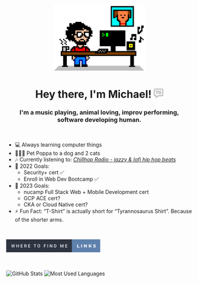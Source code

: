 <!-- Header -->
<div id='header' align='center'>
    <img src="8bit-desk.png" alt="Actual photo of me coding." title="Created with jspaint.app" width="250"/>
    <h1>
      Hey there, I'm Michael! 
      <img src="yo.png" width="25px"/>
    </h1>
    <h3>
      I'm a music playing, animal loving, improv performing, software developing human.
    </h3>
</div>

<br/>
<!-- About -->

- 💻 Always learning computer things
- 🐶🐱🐱 Pet Poppa to a dog and 2 cats
- 🎶 Currently listening to: [_Chillhop Radio - jazzy & lofi hip hop beats_](https://www.youtube.com/watch?v=5yx6BWlEVcY)
- 🥅 2022 Goals:
  - Security+ cert ✅
  - Enroll in Web Dev Bootcamp ✅
- 🥅 2023 Goals:
  - nucamp Full Stack Web + Mobile Development cert
  - GCP ACE cert?
  - CKA or Cloud Native cert?
- ⚡ Fun Fact: “T-Shirt” is actually short for “Tyrannosaurus Shirt”. Because of the shorter arms.

<br/>

<svg xmlns="http://www.w3.org/2000/svg" width="254.5" height="35" viewBox="0 0 254.5 35"><rect class="svg__rect" x="0" y="0" width="179.81" height="35" fill="#2E3440" data-darkreader-inline-fill="" style="--darkreader-inline-fill:#0a85ac;"/><rect class="svg__rect" x="177.81" y="0" width="76.69" height="35" fill="#5E81AC" data-darkreader-inline-fill="" style="--darkreader-inline-fill:#2272a2;"/><path class="svg__text" d="M15.60 22L13.63 13.47L15.10 13.47L16.43 19.88L18.06 13.47L19.30 13.47L20.91 19.89L22.22 13.47L23.69 13.47L21.72 22L20.31 22L18.68 15.77L17.02 22L15.60 22ZM29.25 22L27.76 22L27.76 13.47L29.25 13.47L29.25 17.02L33.06 17.02L33.06 13.47L34.54 13.47L34.54 22L33.06 22L33.06 18.21L29.25 18.21L29.25 22ZM44.86 22L39.28 22L39.28 13.47L44.81 13.47L44.81 14.66L40.76 14.66L40.76 17.02L44.26 17.02L44.26 18.19L40.76 18.19L40.76 20.82L44.86 20.82L44.86 22ZM50.53 22L49.05 22L49.05 13.47L52.05 13.47Q53.53 13.47 54.33 14.13Q55.13 14.79 55.13 16.05L55.13 16.05Q55.13 16.90 54.72 17.48Q54.31 18.06 53.57 18.37L53.57 18.37L55.48 21.92L55.48 22L53.90 22L52.19 18.71L50.53 18.71L50.53 22ZM50.53 14.66L50.53 17.52L52.06 17.52Q52.81 17.52 53.23 17.15Q53.65 16.77 53.65 16.11L53.65 16.11Q53.65 15.43 53.26 15.05Q52.87 14.68 52.10 14.66L52.10 14.66L50.53 14.66ZM65.11 22L59.53 22L59.53 13.47L65.06 13.47L65.06 14.66L61.01 14.66L61.01 17.02L64.51 17.02L64.51 18.19L61.01 18.19L61.01 20.82L65.11 20.82L65.11 22ZM76.96 14.66L74.32 14.66L74.32 13.47L81.09 13.47L81.09 14.66L78.43 14.66L78.43 22L76.96 22L76.96 14.66ZM84.58 18.00L84.58 18.00L84.58 17.52Q84.58 16.28 85.02 15.32Q85.46 14.37 86.27 13.86Q87.07 13.35 88.12 13.35Q89.16 13.35 89.96 13.85Q90.77 14.35 91.21 15.29Q91.65 16.23 91.65 17.48L91.65 17.48L91.65 17.96Q91.65 19.21 91.22 20.16Q90.79 21.10 89.98 21.61Q89.18 22.12 88.13 22.12L88.13 22.12Q87.09 22.12 86.28 21.61Q85.47 21.10 85.02 20.17Q84.58 19.23 84.58 18.00ZM86.06 17.46L86.06 17.96Q86.06 19.36 86.61 20.13Q87.15 20.90 88.13 20.90L88.13 20.90Q89.11 20.90 89.64 20.15Q90.17 19.40 90.17 17.96L90.17 17.96L90.17 17.51Q90.17 16.09 89.64 15.34Q89.10 14.58 88.12 14.58L88.12 14.58Q87.15 14.58 86.61 15.33Q86.07 16.09 86.06 17.46L86.06 17.46ZM103.58 22L102.10 22L102.10 13.47L107.52 13.47L107.52 14.66L103.58 14.66L103.58 17.20L107.01 17.20L107.01 18.38L103.58 18.38L103.58 22ZM113.24 22L111.76 22L111.76 13.47L113.24 13.47L113.24 22ZM119.53 22L118.05 22L118.05 13.47L119.53 13.47L123.35 19.54L123.35 13.47L124.82 13.47L124.82 22L123.34 22L119.53 15.95L119.53 22ZM132.01 22L129.56 22L129.56 13.47L132.08 13.47Q133.21 13.47 134.09 13.97Q134.96 14.48 135.44 15.40Q135.92 16.33 135.92 17.52L135.92 17.52L135.92 17.95Q135.92 19.16 135.44 20.08Q134.96 21.00 134.06 21.50Q133.17 22 132.01 22L132.01 22ZM131.04 14.66L131.04 20.82L132.01 20.82Q133.17 20.82 133.80 20.09Q134.42 19.36 134.43 17.99L134.43 17.99L134.43 17.52Q134.43 16.13 133.83 15.40Q133.23 14.66 132.08 14.66L132.08 14.66L131.04 14.66ZM147.84 22L146.36 22L146.36 13.47L148.29 13.47L150.75 20.01L153.20 13.47L155.12 13.47L155.12 22L153.64 22L153.64 19.19L153.79 15.43L151.27 22L150.21 22L147.69 15.43L147.84 19.19L147.84 22ZM165.44 22L159.86 22L159.86 13.47L165.39 13.47L165.39 14.66L161.34 14.66L161.34 17.02L164.84 17.02L164.84 18.19L161.34 18.19L161.34 20.82L165.44 20.82L165.44 22Z" fill="#ECEFF4" data-darkreader-inline-fill="" style="--darkreader-inline-fill:#181a1b;"/><path class="svg__text" d="M198.38 22L192.00 22L192.00 13.60L194.38 13.60L194.38 20.11L198.38 20.11L198.38 22ZM205.18 22L202.80 22L202.80 13.60L205.18 13.60L205.18 22ZM212.69 22L210.36 22L210.36 13.60L212.31 13.60L216.02 18.07L216.02 13.60L218.35 13.60L218.35 22L216.40 22L212.69 17.52L212.69 22ZM225.87 22L223.51 22L223.51 13.60L225.87 13.60L225.87 17.09L229.12 13.60L231.73 13.60L228.30 17.32L231.91 22L229.15 22L226.75 18.95L225.87 19.90L225.87 22ZM235.43 21.24L235.43 21.24L236.21 19.49Q236.78 19.86 237.52 20.09Q238.26 20.32 238.98 20.32L238.98 20.32Q240.35 20.32 240.36 19.64L240.36 19.64Q240.36 19.28 239.97 19.11Q239.58 18.93 238.71 18.74L238.71 18.74Q237.76 18.53 237.12 18.30Q236.49 18.06 236.03 17.55Q235.58 17.03 235.58 16.16L235.58 16.16Q235.58 15.39 236.00 14.77Q236.42 14.15 237.25 13.79Q238.09 13.43 239.29 13.43L239.29 13.43Q240.12 13.43 240.93 13.62Q241.73 13.80 242.35 14.17L242.35 14.17L241.62 15.93Q240.41 15.28 239.28 15.28L239.28 15.28Q238.57 15.28 238.25 15.49Q237.93 15.70 237.93 16.04L237.93 16.04Q237.93 16.37 238.31 16.54Q238.70 16.71 239.55 16.89L239.55 16.89Q240.51 17.10 241.14 17.33Q241.77 17.56 242.23 18.07Q242.69 18.58 242.69 19.46L242.69 19.46Q242.69 20.21 242.27 20.83Q241.86 21.44 241.01 21.80Q240.17 22.17 238.97 22.17L238.97 22.17Q237.95 22.17 236.99 21.92Q236.03 21.67 235.43 21.24Z" fill="#ECEFF4" x="190.81" data-darkreader-inline-fill="" style="--darkreader-inline-fill:#181a1b;"/></svg>

<br/>
<!-- Git -->

<p><img align="center" src="https://github-readme-stats-mjr2595.vercel.app/api?username=mjr2595&theme=nord&show_icons=true" alt="GitHub Stats" height="175"/> <img align="center" src="https://github-readme-stats.vercel.app/api/top-langs?username=mjr2595&show_icons=true&locale=en&layout=compact&theme=nord" alt="Most Used Languages" height="175"/></p>
